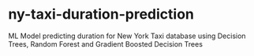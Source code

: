 # ny-taxi-duration-prediction
ML Model predicting duration for New York Taxi database using Decision Trees, Random Forest and Gradient Boosted Decision Trees
